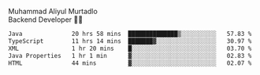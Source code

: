 Muhammad Aliyul Murtadlo
<br>
Backend Developer 👨‍💻
<br>
<!--START_SECTION:waka-->

```txt
Java              20 hrs 58 mins  ██████████████▒░░░░░░░░░░   57.83 %
TypeScript        11 hrs 14 mins  ███████▓░░░░░░░░░░░░░░░░░   30.97 %
XML               1 hr 20 mins    █░░░░░░░░░░░░░░░░░░░░░░░░   03.70 %
Java Properties   1 hr 1 min      ▓░░░░░░░░░░░░░░░░░░░░░░░░   02.83 %
HTML              44 mins         ▓░░░░░░░░░░░░░░░░░░░░░░░░   02.07 %
```

<!--END_SECTION:waka-->
